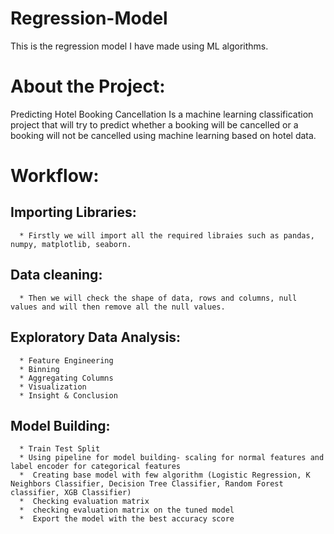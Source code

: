 # Regression-Model
This is the regression model I have made using ML algorithms.

# About the Project:
Predicting Hotel Booking Cancellation Is a machine learning classification project that will try to predict whether a booking will be cancelled or a booking will not be cancelled using machine learning based on hotel data.

# Workflow:

## Importing Libraries:
      * Firstly we will import all the required libraies such as pandas, numpy, matplotlib, seaborn.
  
## Data cleaning:
      * Then we will check the shape of data, rows and columns, null values and will then remove all the null values.
      
## Exploratory Data Analysis:
      * Feature Engineering
      * Binning
      * Aggregating Columns
      * Visualization
      * Insight & Conclusion

## Model Building:
      * Train Test Split
      * Using pipeline for model building- scaling for normal features and label encoder for categorical features
      *  Creating base model with few algorithm (Logistic Regression, K Neighbors Classifier, Decision Tree Classifier, Random Forest classifier, XGB Classifier)
      *  Checking evaluation matrix
      *  checking evaluation matrix on the tuned model
      *  Export the model with the best accuracy score 
